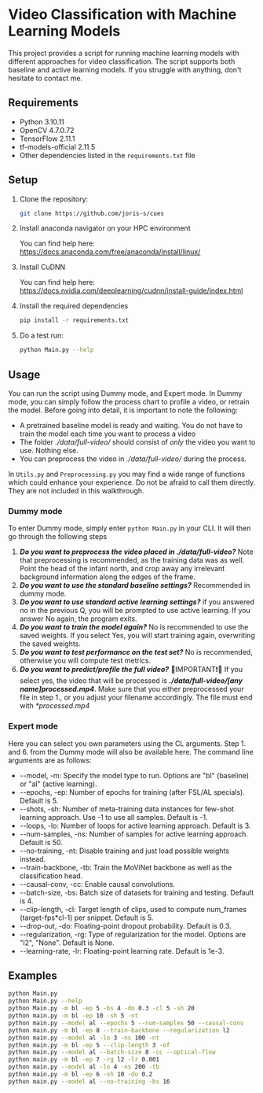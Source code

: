 # Video Classification with Machine Learning Models

This project provides a script for running machine learning models with different approaches for video classification. The script supports both baseline and active learning models. If you struggle with anything, don't hesitate to contact me.

## Requirements

- Python 3.10.11
- OpenCV 4.7.0.72
- TensorFlow 2.11.1
- tf-models-official 2.11.5
- Other dependencies listed in the `requirements.txt` file

## Setup

1. Clone the repository:

    ```bash
    git clone https://github.com/joris-s/cues
    ```
2. Install anaconda navigator on your HPC environment

    You can find help here: <https://docs.anaconda.com/free/anaconda/install/linux/>

3. Install CuDNN

    You can find help here: <https://docs.nvidia.com/deeplearning/cudnn/install-guide/index.html>

4. Install the required dependencies

    ```bash
    pip install -r requirements.txt
    ```

5. Do a test run: 
    
    ```bash
    python Main.py --help
    ```

## Usage

You can run the script using Dummy mode, and Expert mode. In Dummy mode, you can simply follow the process chart to profile a video, or retrain the model. Before going into detail, it is important to note the following:

- A pretrained baseline model is ready and waiting. You do not have to train the model each time you want to process a video
- The folder _./data/full-video/_ should consist of _only_ the video you want to use. Nothing else. 
- You can preprocess the video in _./data/full-video/_ during the process.

In ```Utils.py``` and ```Preprocessing.py``` you may find a wide range of functions which could enhance your experience. Do not be afraid to call them directly. They are not included in this walkthrough.   

### Dummy mode

To enter Dummy mode, simply enter ```python Main.py``` in your CLI. It will then go through the following steps

1. **_Do you want to preprocess the video placed in ./data/full-video?_** Note that preprocessing is recommended, as the training data was as well. Point the head of the infant north, and crop away any irrelevant background information along the edges of the frame. 
2. **_Do you want to use the standard baseline settings?_** Recommended in dummy mode.
3. **_Do you want to use standard active learning settings?_** if you answered no in the previous Q, you will be prompted to use active learning. If you answer No again, the program exits.
4. **_Do you want to train the model again?_** No is recommended to use the saved weights. If you select Yes, you will start training again, overwriting the saved weights. 
5. **_Do you want to test performance on the test set?_** No is recommended, otherwise you will compute test metrics.
6. **_Do you want to predict/profile the full video?_** 🔴IMPORTANT❗🔴 If you select yes, the video that will be processed is **_./data/full-video/[any name]processed.mp4_**. Make sure that you either preprocessed your file in step 1., or you adjust your filename accordingly. The file must end with _*processed.mp4_

### Expert mode

Here you can select you own parameters using the CL arguments. Step 1. and 6. from the Dummy mode will also be available here. The command line arguments are as follows:

* --model, -m: Specify the model type to run. Options are "bl" (baseline) or "al" (active learning).
* --epochs, -ep: Number of epochs for training (after FSL/AL specials). Default is 5.
* --shots, -sh: Number of meta-training data instances for few-shot learning approach. Use -1 to use all samples. Default is -1.
* --loops, -lo: Number of loops for active learning approach. Default is 3.
* --num-samples, -ns: Number of samples for active learning approach. Default is 50.
* --no-training, -nt: Disable training and just load possible weights instead.
* --train-backbone, -tb: Train the MoViNet backbone as well as the classification head.
* --causal-conv, -cc: Enable causal convolutions.
* --batch-size, -bs: Batch size of datasets for training and testing. Default is 4.
* --clip-length, -cl: Target length of clips, used to compute num_frames (target-fps*cl-1) per snippet. Default is 5.
* --drop-out, -do: Floating-point dropout probability. Default is 0.3.
* --regularization, -rg: Type of regularization for the model. Options are "l2", "None". Default is None.
* --learning-rate, -lr: Floating-point learning rate. Default is 1e-3.

## Examples
```bash
python Main.py
python Main.py --help 
python Main.py -m bl -ep 5 -bs 4 -do 0.3 -cl 5 -sh 20
python main.py -m bl -ep 10 -sh 5 -nt
python main.py --model al --epochs 5 --num-samples 50 --causal-conv
python main.py -m bl -ep 8 --train-backbone --regularization l2
python main.py --model al -lo 3 -ns 100 -nt
python main.py -m bl -ep 5 --clip-length 3 -of
python main.py --model al --batch-size 8 -cc --optical-flow
python main.py -m bl -ep 7 -rg l2 -lr 0.001
python main.py --model al -lo 4 -ns 200 -tb
python main.py -m bl -ep 6 -sh 10 -do 0.2
python main.py --model al --no-training -bs 16
```